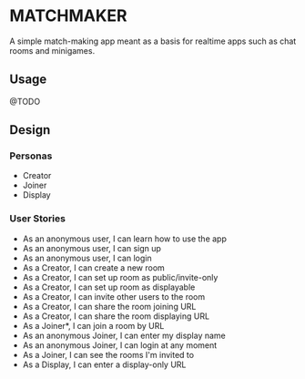 # MATCHMAKER

A simple match-making app meant as a basis for realtime apps such as chat rooms and minigames.

## Usage

@TODO

## Design

### Personas

- Creator
- Joiner
- Display

### User Stories

- As an anonymous user, I can learn how to use the app
- As an anonymous user, I can sign up
- As an anonymous user, I can login
- As a Creator, I can create a new room
- As a Creator, I can set up room as public/invite-only
- As a Creator, I can set up room as displayable
- As a Creator, I can invite other users to the room
- As a Creator, I can share the room joining URL
- As a Creator, I can share the room displaying URL
- As a Joiner\*, I can join a room by URL
- As an anonymous Joiner, I can enter my display name
- As an anonymous Joiner, I can login at any moment
- As a Joiner, I can see the rooms I'm invited to
- As a Display, I can enter a display-only URL
